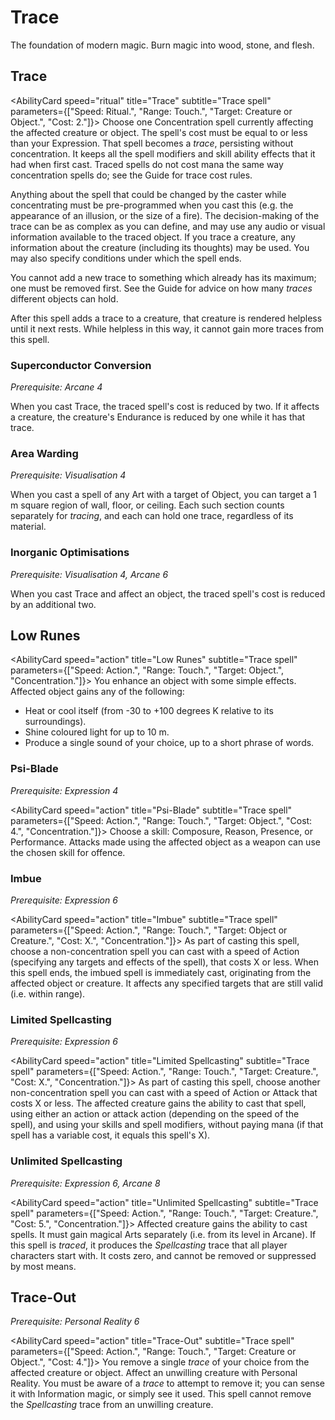 # Trace

The foundation of modern magic. Burn magic into wood, stone, and flesh.

## Trace

<AbilityCard
speed="ritual"
title="Trace"
subtitle="Trace spell"
parameters={["Speed: Ritual.", "Range: Touch.", "Target: Creature or Object.", "Cost: 2."]}>
Choose one Concentration spell currently affecting the affected creature or object. The spell's cost must be equal to or less than your Expression. That spell becomes a _trace_, persisting without concentration. It keeps all the spell modifiers and skill ability effects that it had when first cast. Traced spells do not cost mana the same way concentration spells do; see the Guide for trace cost rules.

Anything about the spell that could be changed by the caster while concentrating must be pre-programmed when you cast this (e.g. the appearance of an illusion, or the size of a fire). The decision-making of the trace can be as complex as you can define, and may use any audio or visual information available to the traced object. If you trace a creature, any information about the creature (including its thoughts) may be used. You may also specify conditions under which the spell ends.

You cannot add a new trace to something which already has its maximum; one must be removed first. See the Guide for advice on how many _traces_ different objects can hold.

After this spell adds a trace to a creature, that creature is rendered helpless until it next rests. While helpless in this way, it cannot gain more traces from this spell.
</AbilityCard>

### Superconductor Conversion

_Prerequisite: Arcane 4_

<AbilityCard
speed="enhancement"
title="Superconductor Conversion"
subtitle="Spell enhancement">
When you cast Trace, the traced spell's cost is reduced by two. If it affects a creature, the creature's Endurance is reduced by one while it has that trace.
</AbilityCard>

### Area Warding

_Prerequisite: Visualisation 4_

<AbilityCard
speed="enhancement"
title="Area Warding"
subtitle="Spell enhancement">
When you cast a spell of any Art with a target of Object, you can target a 1 m square region of wall, floor, or ceiling. Each such section counts separately for _tracing_, and each can hold one trace, regardless of its material.
</AbilityCard>

### Inorganic Optimisations

_Prerequisite: Visualisation 4, Arcane 6_

<AbilityCard
speed="enhancement"
title="Inorganic Optimisations"
subtitle="Spell enhancement">
When you cast Trace and affect an object, the traced spell's cost is reduced by an additional two.
</AbilityCard>

## Low Runes

<AbilityCard
speed="action"
title="Low Runes"
subtitle="Trace spell"
parameters={["Speed: Action.", "Range: Touch.", "Target: Object.", "Concentration."]}>
You enhance an object with some simple effects. Affected object gains any of the following:

- Heat or cool itself (from -30 to +100 degrees K relative to its surroundings).
- Shine coloured light for up to 10 m.
- Produce a single sound of your choice, up to a short phrase of words.

</AbilityCard>

### Psi-Blade

_Prerequisite: Expression 4_

<AbilityCard
speed="action"
title="Psi-Blade"
subtitle="Trace spell"
parameters={["Speed: Action.", "Range: Touch.", "Target: Object.", "Cost: 4.", "Concentration."]}>
Choose a skill: Composure, Reason, Presence, or Performance. Attacks made using the affected object as a weapon can use the chosen skill for offence.
</AbilityCard>

### Imbue

_Prerequisite: Expression 6_

<AbilityCard
speed="action"
title="Imbue"
subtitle="Trace spell"
parameters={["Speed: Action.", "Range: Touch.", "Target: Object or Creature.", "Cost: X.", "Concentration."]}>
As part of casting this spell, choose a non-concentration spell you can cast with a speed of Action (specifying any targets and effects of the spell), that costs X or less. When this spell ends, the imbued spell is immediately cast, originating from the affected object or creature. It affects any specified targets that are still valid (i.e. within range).
</AbilityCard>

### Limited Spellcasting

_Prerequisite: Expression 6_

<AbilityCard
speed="action"
title="Limited Spellcasting"
subtitle="Trace spell"
parameters={["Speed: Action.", "Range: Touch.", "Target: Creature.", "Cost: X.", "Concentration."]}>
As part of casting this spell, choose another non-concentration spell you can cast with a speed of Action or Attack that costs X or less. The affected creature gains the ability to cast that spell, using either an action or attack action (depending on the speed of the spell), and using your skills and spell modifiers, without paying mana (if that spell has a variable cost, it equals this spell's X).
</AbilityCard>

### Unlimited Spellcasting

_Prerequisite: Expression 6, Arcane 8_

<AbilityCard
speed="action"
title="Unlimited Spellcasting"
subtitle="Trace spell"
parameters={["Speed: Action.", "Range: Touch.", "Target: Creature.", "Cost: 5.", "Concentration."]}>
Affected creature gains the ability to cast spells. It must gain magical Arts separately (i.e. from its level in Arcane).
If this spell is _traced_, it produces the _Spellcasting_ trace that all player characters start with. It costs zero, and cannot be removed or suppressed by most means.
</AbilityCard>

## Trace-Out

_Prerequisite: Personal Reality 6_

<AbilityCard
speed="action"
title="Trace-Out"
subtitle="Trace spell"
parameters={["Speed: Action.", "Range: Touch.", "Target: Creature or Object.", "Cost: 4."]}>
You remove a single _trace_ of your choice from the affected creature or object. Affect an unwilling creature with Personal Reality. You must be aware of a _trace_ to attempt to remove it; you can sense it with Information magic, or simply see it used. This spell cannot remove the _Spellcasting_ trace from an unwilling creature.
</AbilityCard>

